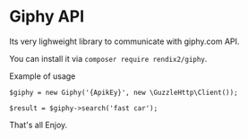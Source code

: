 Giphy API
=================

Its very lighweight library to communicate with giphy.com API.

You can install it via `composer require rendix2/giphy`.

Example of usage 

`$giphy = new Giphy('{ApikEy}', new \GuzzleHttp\Client());`

`$result = $giphy->search('fast car');`

That's all Enjoy.



